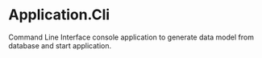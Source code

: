 # Application.Cli

Command Line Interface console application to generate data model from database and start application.